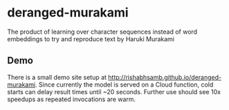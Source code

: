 # deranged-murakami
The product of learning over character sequences instead of word embeddings to try and reproduce text by Haruki Murakami

## Demo
There is a small demo site setup at http://rishabhsamb.github.io/deranged-murakami. Since currently the model is served on a Cloud function, cold starts can delay result times until ~20 seconds.
Further use should see 10x speedups as repeated invocations are warm.
